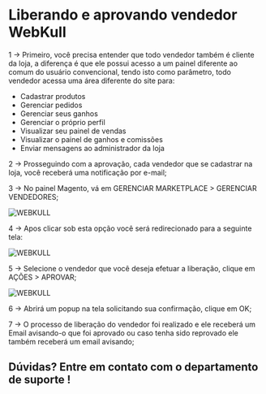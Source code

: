 # Liberando e aprovando vendedor WebKull

1 -> Primeiro, você precisa entender que todo vendedor também é cliente da loja, a diferença é que ele possui acesso a um painel diferente ao comum do usuário convencional, tendo isto como parâmetro, todo vendedor acessa uma área diferente do site para:

* Cadastrar produtos
* Gerenciar pedidos
* Gerenciar seus ganhos
* Gerenciar o próprio perfil
* Visualizar seu painel de vendas
* Visualizar o painel de ganhos e comissões
* Enviar mensagens ao administrador da loja

2 -> Prosseguindo com a aprovação, cada vendedor que se cadastrar na loja, você receberá uma notificação por e-mail;

3 -> No painel Magento, vá em GERENCIAR MARKETPLACE > GERENCIAR VENDEDORES;

![WEBKULL](imagem1)

4 -> Apos clicar sob esta opção você será redirecionado para a seguinte tela:

![WEBKULL](imagem2)

5 -> Selecione o vendedor que você deseja efetuar a liberação, clique em AÇÕES > APROVAR;

![WEBKULL](imagem3)

6 -> Abrirá um popup na tela solicitando sua confirmação, clique em OK;

7 -> O processo de liberação do vendedor foi realizado e ele receberá um Email avisando-o que foi aprovado ou caso tenha sido reprovado ele também receberá um email avisando;

## Dúvidas? Entre em contato com o departamento de suporte !